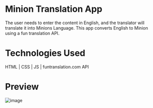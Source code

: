 # Minion Translation App
The user needs to enter the content in English, and the translator will translate it into Minions Language.
This app converts English to Minion using a fun translation API.

# Technologies Used
HTML | CSS | JS | funtranslation.com API

# Preview
![image](https://user-images.githubusercontent.com/101262175/190325781-22a025ec-cf46-450c-bebb-276065dde2c8.png)
